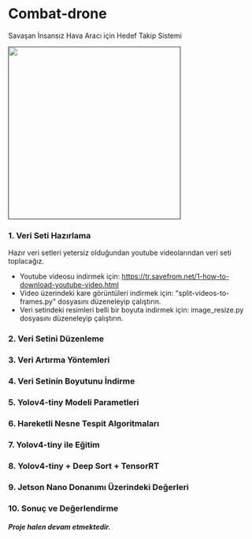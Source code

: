 # Combat-drone
Savaşan İnsansız Hava Aracı için Hedef Takip Sistemi

<a href="" target="_blank"><img height="350" src="https://mir-s3-cdn-cf.behance.net/projects/404/66ffe9103472481.Y3JvcCw1NzU0LDQ1MDEsMzg4OCww.jpg"></a>

### 1. Veri Seti Hazırlama

Hazır veri setleri yetersiz olduğundan youtube videolarından veri seti toplacağız. 

* Youtube videosu indirmek için: https://tr.savefrom.net/1-how-to-download-youtube-video.html
* Video üzerindeki kare görüntüleri indirmek için: "split-videos-to-frames.py" dosyasını düzeneleyip çalıştırın.
* Veri setindeki resimleri belli bir boyuta indirmek için: image_resize.py dosyasını düzeneleyip çalıştırın.

### 2. Veri Setini Düzenleme




### 3. Veri Artırma Yöntemleri



### 4. Veri Setinin Boyutunu İndirme



### 5. Yolov4-tiny Modeli Parametleri



### 6. Hareketli Nesne Tespit Algoritmaları



### 7. Yolov4-tiny ile Eğitim



### 8. Yolov4-tiny + Deep Sort + TensorRT



### 9. Jetson Nano Donanımı Üzerindeki Değerleri



### 10. Sonuç ve Değerlendirme



##### Proje halen devam etmektedir.
